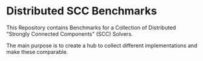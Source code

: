 Distributed SCC Benchmarks
===

This Repository contains Benchmarks for a Collection of Distributed "Strongly Connected Components" (SCC) Solvers.

The main purpose is to create a hub to collect different implementations and make these comparable.

